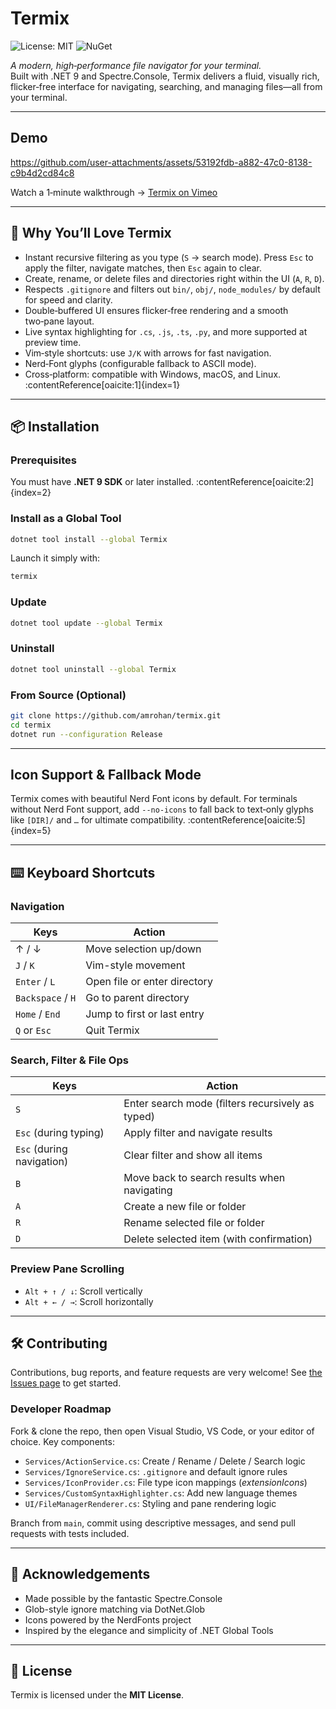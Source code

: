 # Termix

![License: MIT](https://img.shields.io/badge/License-MIT-blue.svg)  ![NuGet](https://img.shields.io/nuget/v/Termix)

_A modern, high‑performance file navigator for your terminal._  
Built with .NET 9 and Spectre.Console, Termix delivers a fluid, visually rich, flicker‑free interface for navigating,
searching, and managing files—all from your terminal.

---

## Demo

https://github.com/user-attachments/assets/53192fdb-a882-47c0-8138-c9b4d2cd84c8

Watch a 1‑minute walkthrough → [Termix on Vimeo](https://vimeo.com/1105824424)

---

## 🚀 Why You’ll Love Termix

* Instant recursive filtering as you type (`S` → search mode). Press `Esc` to apply the filter, navigate matches, then
  `Esc` again to clear.
* Create, rename, or delete files and directories right within the UI (`A`, `R`, `D`).
* Respects `.gitignore` and filters out `bin/`, `obj/`, `node_modules/` by default for speed and clarity.
* Double‑buffered UI ensures flicker‑free rendering and a smooth two‑pane layout.
* Live syntax highlighting for `.cs`, `.js`, `.ts`, `.py`, and more supported at preview time.
* Vim‑style shortcuts: use `J/K` with arrows for fast navigation.
* Nerd‑Font glyphs (configurable fallback to ASCII mode).
* Cross‑platform: compatible with Windows, macOS, and Linux. :contentReference[oaicite:1]{index=1}

---

## 📦 Installation

### Prerequisites

You must have **.NET 9 SDK** or later installed. :contentReference[oaicite:2]{index=2}

### Install as a Global Tool

```bash
dotnet tool install --global Termix
````

Launch it simply with:

```bash
termix
```

### Update

```bash
dotnet tool update --global Termix
```

### Uninstall

```bash
dotnet tool uninstall --global Termix
```

### From Source (Optional)

```bash
git clone https://github.com/amrohan/termix.git
cd termix
dotnet run --configuration Release
```

---

## Icon Support & Fallback Mode

Termix comes with beautiful Nerd Font icons by default. For terminals without Nerd Font support, add `--no-icons` to
fall back to text‑only glyphs like `[DIR]/` and `…` for ultimate compatibility. :contentReference[oaicite:5]{index=5}

---

## ⌨️ Keyboard Shortcuts

### Navigation

| Keys              | Action                       |
|-------------------|------------------------------|
| ↑ / ↓             | Move selection up/down       |
| `J` / `K`         | Vim-style movement           |
| `Enter` / `L`     | Open file or enter directory |
| `Backspace` / `H` | Go to parent directory       |
| `Home` / `End`    | Jump to first or last entry  |
| `Q` or `Esc`      | Quit Termix                  |

### Search, Filter & File Ops

| Keys                      | Action                                          |
|---------------------------|-------------------------------------------------|
| `S`                       | Enter search mode (ﬁlters recursively as typed) |
| `Esc` (during typing)     | Apply filter and navigate results               |
| `Esc` (during navigation) | Clear filter and show all items                 |
| `B`                       | Move back to search results when navigating     |
| `A`                       | Create a new file or folder                     |
| `R`                       | Rename selected file or folder                  |
| `D`                       | Delete selected item (with confirmation)        |

### Preview Pane Scrolling

- `Alt + ↑ / ↓`: Scroll vertically
- `Alt + ← / →`: Scroll horizontally

---

## 🛠️ Contributing

Contributions, bug reports, and feature requests are very welcome!
See [the Issues page](https://github.com/amrohan/termix/issues) to get started.

### Developer Roadmap

Fork & clone the repo, then open Visual Studio, VS Code, or your editor of choice. Key components:

- `Services/ActionService.cs`: Create / Rename / Delete / Search logic
- `Services/IgnoreService.cs`: `.gitignore` and default ignore rules
- `Services/IconProvider.cs`: File type icon mappings (_extensionIcons_)
- `Services/CustomSyntaxHighlighter.cs`: Add new language themes
- `UI/FileManagerRenderer.cs`: Styling and pane rendering logic

Branch from `main`, commit using descriptive messages, and send pull requests with tests included.


---

## 🧠 Acknowledgements

- Made possible by the fantastic Spectre.Console
- Glob-style ignore matching via DotNet.Glob
- Icons powered by the NerdFonts project
- Inspired by the elegance and simplicity of .NET Global Tools

---

## 📄 License

Termix is licensed under the **MIT License**. 
